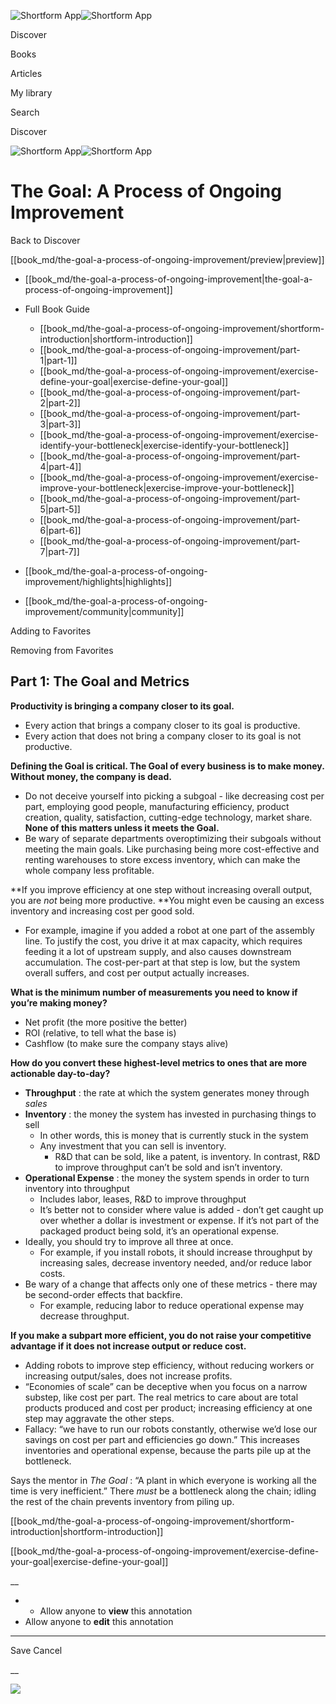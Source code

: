 ![Shortform App](/img/logo.36a2399e.svg)![Shortform App](/img/logo-dark.70c1b072.svg)

Discover

Books

Articles

My library

Search

Discover

![Shortform App](/img/logo.36a2399e.svg)![Shortform App](/img/logo-dark.70c1b072.svg)

# The Goal: A Process of Ongoing Improvement

Back to Discover

[[book_md/the-goal-a-process-of-ongoing-improvement/preview|preview]]

  * [[book_md/the-goal-a-process-of-ongoing-improvement|the-goal-a-process-of-ongoing-improvement]]
  * Full Book Guide

    * [[book_md/the-goal-a-process-of-ongoing-improvement/shortform-introduction|shortform-introduction]]
    * [[book_md/the-goal-a-process-of-ongoing-improvement/part-1|part-1]]
    * [[book_md/the-goal-a-process-of-ongoing-improvement/exercise-define-your-goal|exercise-define-your-goal]]
    * [[book_md/the-goal-a-process-of-ongoing-improvement/part-2|part-2]]
    * [[book_md/the-goal-a-process-of-ongoing-improvement/part-3|part-3]]
    * [[book_md/the-goal-a-process-of-ongoing-improvement/exercise-identify-your-bottleneck|exercise-identify-your-bottleneck]]
    * [[book_md/the-goal-a-process-of-ongoing-improvement/part-4|part-4]]
    * [[book_md/the-goal-a-process-of-ongoing-improvement/exercise-improve-your-bottleneck|exercise-improve-your-bottleneck]]
    * [[book_md/the-goal-a-process-of-ongoing-improvement/part-5|part-5]]
    * [[book_md/the-goal-a-process-of-ongoing-improvement/part-6|part-6]]
    * [[book_md/the-goal-a-process-of-ongoing-improvement/part-7|part-7]]
  * [[book_md/the-goal-a-process-of-ongoing-improvement/highlights|highlights]]
  * [[book_md/the-goal-a-process-of-ongoing-improvement/community|community]]



Adding to Favorites 

Removing from Favorites 

## Part 1: The Goal and Metrics

**Productivity is bringing a company closer to its goal.**

  * Every action that brings a company closer to its goal is productive. 
  * Every action that does not bring a company closer to its goal is not productive.



**Defining the Goal is critical. The Goal of every business is to make money. Without money, the company is dead.**

  * Do not deceive yourself into picking a subgoal - like decreasing cost per part, employing good people, manufacturing efficiency, product creation, quality, satisfaction, cutting-edge technology, market share. **None of this matters unless it meets the Goal.**
  * Be wary of separate departments overoptimizing their subgoals without meeting the main goals. Like purchasing being more cost-effective and renting warehouses to store excess inventory, which can make the whole company less profitable.



**If you improve efficiency at one step without increasing overall output, you are _not_ being more productive. **You might even be causing an excess inventory and increasing cost per good sold.

  * For example, imagine if you added a robot at one part of the assembly line. To justify the cost, you drive it at max capacity, which requires feeding it a lot of upstream supply, and also causes downstream accumulation. The cost-per-part at that step is low, but the system overall suffers, and cost per output actually increases.



**What is the minimum number of measurements you need to know if you’re making money?**

  * Net profit (the more positive the better)
  * ROI (relative, to tell what the base is)
  * Cashflow (to make sure the company stays alive)



**How do you convert these highest-level metrics to ones that are more actionable day-to-day?**

  * **Throughput** : the rate at which the system generates money through _sales_
  * **Inventory** : the money the system has invested in purchasing things to sell
    * In other words, this is money that is currently stuck in the system
    * Any investment that you can sell is inventory. 
      * R&D that can be sold, like a patent, is inventory. In contrast, R&D to improve throughput can’t be sold and isn’t inventory.
  * **Operational Expense** : the money the system spends in order to turn inventory into throughput
    * Includes labor, leases, R&D to improve throughput
    * It’s better not to consider where value is added - don’t get caught up over whether a dollar is investment or expense. If it’s not part of the packaged product being sold, it’s an operational expense.
  * Ideally, you should try to improve all three at once.
    * For example, if you install robots, it should increase throughput by increasing sales, decrease inventory needed, and/or reduce labor costs.
  * Be wary of a change that affects only one of these metrics - there may be second-order effects that backfire.
    * For example, reducing labor to reduce operational expense may decrease throughput.



**If you make a subpart more efficient, you do not raise your competitive advantage if it does not increase output or reduce cost.**

  * Adding robots to improve step efficiency, without reducing workers or increasing output/sales, does not increase profits.
  * “Economies of scale” can be deceptive when you focus on a narrow substep, like cost per part. The real metrics to care about are total products produced and cost per product; increasing efficiency at one step may aggravate the other steps.
  * Fallacy: “we have to run our robots constantly, otherwise we’d lose our savings on cost per part and efficiencies go down.” This increases inventories and operational expense, because the parts pile up at the bottleneck.



Says the mentor in _The Goal_ : “A plant in which everyone is working all the time is very inefficient.” There _must_ be a bottleneck along the chain; idling the rest of the chain prevents inventory from piling up.

[[book_md/the-goal-a-process-of-ongoing-improvement/shortform-introduction|shortform-introduction]]

[[book_md/the-goal-a-process-of-ongoing-improvement/exercise-define-your-goal|exercise-define-your-goal]]

__

  *   * Allow anyone to **view** this annotation
  * Allow anyone to **edit** this annotation



* * *

Save Cancel

__




![](https://bat.bing.com/action/0?ti=56018282&Ver=2&mid=932f6e17-9677-47d3-9423-655b5f614ec8&sid=1711133063fa11eebdec89a8b8ae3bbc&vid=171147a063fa11eea7440fcfeb230d96&vids=0&msclkid=N&pi=0&lg=en-US&sw=800&sh=600&sc=24&nwd=1&tl=Shortform%20%7C%20The%20Goal%3A%20A%20Process%20of%20Ongoing%20Improvement&p=https%3A%2F%2Fwww.shortform.com%2Fapp%2Fbook%2Fthe-goal-a-process-of-ongoing-improvement%2Fpart-1&r=&lt=398&evt=pageLoad&sv=1&rn=521996)
